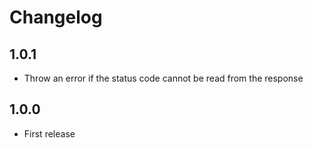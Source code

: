 # Changelog

## 1.0.1

- Throw an error if the status code cannot be read from the response

## 1.0.0

- First release
